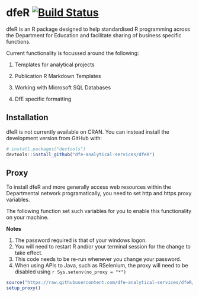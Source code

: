 # dfeR  [![Build Status](https://travis-ci.org/dfe-analytical-services/dfeR.svg?branch=master)](https://travis-ci.org/dfe-analytical-services/dfeR)

dfeR is an R package designed to help standardised R programming across the Department for Education and facilitate sharing of business specific functions.

Current functionality is focussed around the following:

1. Templates for analytical projects

2. Publication R Markdown Templates

3. Working with Microsoft SQL Databases

4. DfE specific formatting

## Installation

dfeR is not currently available on CRAN. You can instead install the
development version from GitHub with:

``` r
# install.packages("devtools")
devtools::install_github("dfe-analytical-services/dfeR")
```
## Proxy

To install dfeR and more generally access web resources within the Departmental network programatically, you need to set http and https proxy variables. 

The following function set such variables for you to enable this functionality on your machine.

**Notes** 

1. The password required is that of your windows logon.  
2. You will need to restart R and/or your terminal session for the change to take effect. 
3. This code needs to be re-run whenever you change your password.
4. When using APIs to Java, such as RSelenium, the proxy will need to be disabled using `r Sys.setenv(no_proxy = "*")`

``` r
source("https://raw.githubusercontent.com/dfe-analytical-services/dfeR/master/R/proxy.R")
setup_proxy()
```

